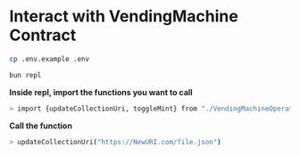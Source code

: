 # Interact with VendingMachine Contract

```bash
cp .env.example .env
```

```bash
bun repl
```

**Inside repl, import the functions you want to call**

```bash
> import {updateCollectionUri, toggleMint} from "./VendingMachineOperations"
```

**Call the function**

```bash
> updateCollectionUri("https://NewURI.com/file.json")
```
